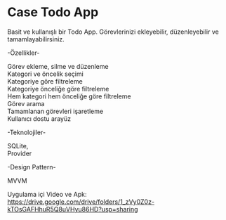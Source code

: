 # Case Todo App
  
Basit ve kullanışlı bir Todo App. Görevlerinizi ekleyebilir, düzenleyebilir ve tamamlayabilirsiniz.


   -Özellikler-

Görev ekleme, silme ve düzenleme<br>
Kategori ve öncelik seçimi<br>
Kategoriye göre filtreleme<br>
Kategoriye önceliğe göre filtreleme<br>
Hem kategori hem önceliğe göre filtreleme<br>
Görev arama<br>
Tamamlanan görevleri işaretleme<br>
Kullanıcı dostu arayüz

-Teknolojiler-

SQLite,<br>
Provider

-Design Pattern-

 MVVM

 Uygulama içi Video ve Apk: <br>
 https://drive.google.com/drive/folders/1_zVy0Z0z-kTOsGAFHhuR5Q8uVHyu86HD?usp=sharing

